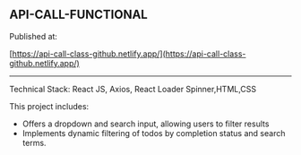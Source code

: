 ## API-CALL-FUNCTIONAL

Published at: 

 [https://api-call-class-github.netlify.app/](https://api-call-class-github.netlify.app/)


---

Technical Stack: React JS, Axios, React Loader Spinner,HTML,CSS

This project includes:

   - Offers a dropdown and search input, allowing users to filter results
   - Implements dynamic filtering of todos by completion status and search terms.
   
